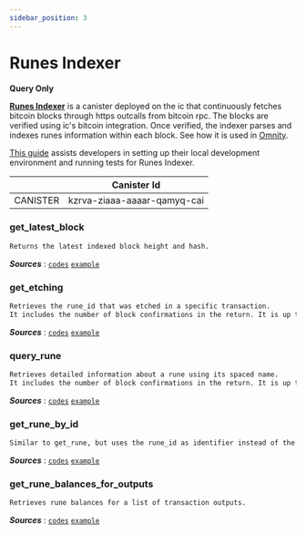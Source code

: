 ```yaml
---
sidebar_position: 3
---
```


# Runes Indexer
**Query Only**

**[Runes Indexer](https://github.com/octopus-network/runes-indexer)** is a canister deployed on the ic that continuously fetches bitcoin blocks through https outcalls from bitcoin rpc. The blocks are verified using ic's bitcoin integration. Once verified, the indexer parses and indexes runes information within each block. See how it is used in [Omnity](https://github.com/octopus-network/omnity-interoperability/tree/main/proxy/runes_proxy).

[This guide](https://github.com/octopus-network/runes-indexer/blob/master/development-guide.md) assists developers in setting up their local development environment and running tests for Runes Indexer.

|  | Canister Id |
| --- | --- |
| CANISTER | kzrva-ziaaa-aaaar-qamyq-cai |

### get_latest_block
```md title="get_latest_block() -> (u32, String)"
Returns the latest indexed block height and hash.
```
***Sources*** : 
[`codes`](https://github.com/octopus-network/runes-indexer/blob/master/canister/src/main.rs#L14)
[`example`](https://github.com/octopus-network/runes-indexer?tab=readme-ov-file#get_latest_block)

### get_etching
```md get_etching(txid: String) -> Option<GetEtchingResult>"
Retrieves the rune_id that was etched in a specific transaction.
It includes the number of block confirmations in the return. It is up to the application to decide whether to use the returned data based on the number of confirmations.
```
***Sources*** : 
[`codes`](https://github.com/octopus-network/runes-indexer/blob/master/canister/src/main.rs#L21)
[`example`](https://github.com/octopus-network/runes-indexer?tab=readme-ov-file#get_etching)

### query_rune
```md get_rune(str_spaced_rune: String) -> Option<RuneEntry>"
Retrieves detailed information about a rune using its spaced name.
It includes the number of block confirmations in the return. It is up to the application to decide whether to use the returned data based on the number of confirmations.
```
***Sources*** : 
[`codes`](https://github.com/octopus-network/runes-indexer/blob/master/canister/src/main.rs#L33)
[`example`](https://github.com/octopus-network/runes-indexer?tab=readme-ov-file#get_rune)

### get_rune_by_id
```md get_rune_by_id(str_rune_id: String) -> Option<RuneEntry>"
Similar to get_rune, but uses the rune_id as identifier instead of the spaced name.
```
***Sources*** : 
[`codes`](https://github.com/octopus-network/runes-indexer/blob/master/canister/src/main.rs#L63)
[`example`](https://github.com/octopus-network/runes-indexer?tab=readme-ov-file#get_rune_by_id)

### get_rune_balances_for_outputs
```md title="get_rune_balances_for_outputs(outpoints: Vec<String>) -> Result<Vec<Option<Vec<RuneBalance>>>, Error> "
Retrieves rune balances for a list of transaction outputs.
```
***Sources*** : 
[`codes`](https://github.com/octopus-network/runes-indexer/blob/master/canister/src/main.rs#L92)
[`example`](https://github.com/octopus-network/runes-indexer?tab=readme-ov-file#get_rune_balances_for_outputs)